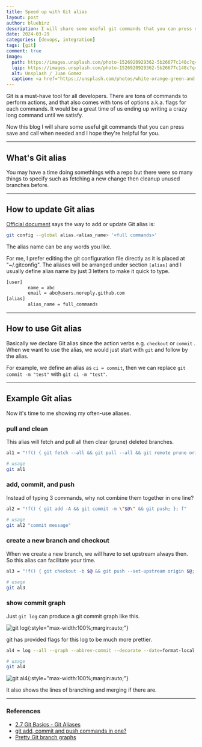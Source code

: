 ```yaml
---
title: Speed up with Git alias
layout: post
author: bluebirz
description: I will share some useful git commands that you can press save and call when needed.
date: 2024-03-29
categories: [devops, integration]
tags: [git]
comment: true
image:
  path: https://images.unsplash.com/photo-1526920929362-5b26677c148c?q=80&w=2076&auto=format&fit=crop&ixlib=rb-4.0.3&ixid=M3wxMjA3fDB8MHxwaG90by1wYWdlfHx8fGVufDB8fHx8fA%3D%3D
  lqip: https://images.unsplash.com/photo-1526920929362-5b26677c148c?q=10&w=2076&auto=format&fit=crop&ixlib=rb-4.0.3&ixid=M3wxMjA3fDB8MHxwaG90by1wYWdlfHx8fGVufDB8fHx8fA%3D%3D
  alt: Unsplash / Juan Gomez 
  caption: <a href="https://unsplash.com/photos/white-orange-green-and-purple-computer-keyboard-kt-wA0GDFq8">Unsplash / Juan Gomez</a>
---
```


Git is a must-have tool for all developers. There are tons of commands to perform actions, and that also comes with tons of options a.k.a. flags for each commands. It would be a great time of us ending up writing a crazy long command until we satisfy.

Now this blog I will share some useful git commands that you can press save and call when needed and I hope they're helpful for you.

---

## What's Git alias

You may have a time doing somethings with a repo but there were so many things to specify such as fetching a new change then cleanup unused branches before.

---

## How to update Git alias

[Official document](https://git-scm.com/book/en/v2/Git-Basics-Git-Aliases) says the way to add or update Git alias is:

```sh
git config --global alias.<alias_name> '<full commands>'
```

The alias name can be any words you like.

For me, I prefer editing the git configuration file directly as it is placed at "~/.gitconfig". The aliases will be arranged under section `[alias]` and I usually define alias name by just 3 letters to make it quick to type.

```sh
[user]
        name = abc
        email = abc@users.noreply.github.com
[alias]
        alias_name = full_commands
```

---

## How to use Git alias

Basically we declare Git alias since the action verbs e.g. `checkout` or `commit` . When we want to use the alias, we would just start with `git` and follow by the alias.

For example, we define an alias as `ci = commit`, then we can replace `git commit -m "test"` with `git ci -m "test"`.

---

## Example Git alias

Now it's time to me showing my often-use aliases.

### pull and clean

This alias will fetch and pull all  then clear (prune) deleted branches.

```sh
al1 = "!f() { git fetch --all && git pull --all && git remote prune origin; }; f"

# usage
git al1
```

### add, commit, and push

Instead of typing 3 commands, why not combine them together in one line?

```sh
al2 = "!f() { git add -A && git commit -m \"$@\" && git push; }; f"

# usage
git al2 "commit message"
```

### create a new branch and checkout

When we create a new branch, we will have to set upstream always then. So this alias can facilitate your time.

```sh
al3 = "!f() { git checkout -b $@ && git push --set-upstream origin $@; }; f"

# usage
git al3
```

### show commit graph

Just `git log` can produce a git commit graph like this.

![git log](https://bluebirzdotnet.s3.ap-southeast-1.amazonaws.com/git-alias/git-log.png){:style="max-width:100%;margin:auto;"}

git has provided flags for this log to be much more prettier.

```sh
al4 = log --all --graph --abbrev-commit --decorate --date=format-local:'%Y-%m-%d %H:%M:%S' --format=format:'%C(bold blue)%h%C(reset) - %C(bold cyan)%ad%C(reset) %C(bold green)(%ar)%C(reset)%C(auto)%d%C(reset) %C(white)%s%C(reset) %C(dim white)- %an%C(reset)'

# usage
git al4
```

![git al4](https://bluebirzdotnet.s3.ap-southeast-1.amazonaws.com/git-alias/git-lob.png){:style="max-width:100%;margin:auto;"}

It also shows the lines of branching and merging if there are.

---

### References

- [2.7 Git Basics - Git Aliases](https://git-scm.com/book/en/v2/Git-Basics-Git-Aliases)
- [git add, commit and push commands in one?](https://stackoverflow.com/questions/19595067/git-add-commit-and-push-commands-in-one/35049625#35049625)
- [Pretty Git branch graphs](https://stackoverflow.com/questions/1057564/pretty-git-branch-graphs/9074343#9074343)
